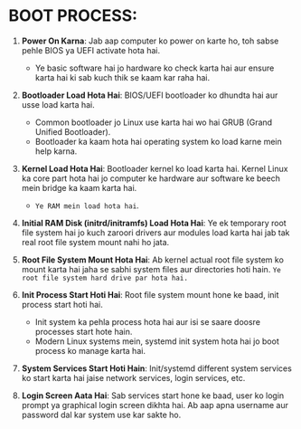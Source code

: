 # BOOT PROCESS:
1. **Power On Karna**: Jab aap computer ko power on karte ho, toh sabse pehle BIOS ya UEFI activate hota hai. 
    - Ye basic software hai jo hardware ko check karta hai aur ensure karta hai ki sab kuch thik se kaam kar raha hai.

2. **Bootloader Load Hota Hai**: BIOS/UEFI bootloader ko dhundta hai aur usse load karta hai. 
    - Common bootloader jo Linux use karta hai wo hai GRUB (Grand Unified Bootloader). 
    - Bootloader ka kaam hota hai operating system ko load karne mein help karna.

3. **Kernel Load Hota Hai**: Bootloader kernel ko load karta hai. Kernel Linux ka core part hota hai jo computer ke hardware aur software ke beech mein bridge ka kaam karta hai. 
    - `Ye RAM mein load hota hai`.

4. **Initial RAM Disk (initrd/initramfs) Load Hota Hai**: Ye ek temporary root file system hai jo kuch zaroori drivers aur modules load karta hai jab tak real root file system mount nahi ho jata.

5. **Root File System Mount Hota Hai**: Ab kernel actual root file system ko mount karta hai jaha se sabhi system files aur directories hoti hain. `Ye root file system hard drive par hota hai.`

6. **Init Process Start Hoti Hai**: Root file system mount hone ke baad, init process start hoti hai. 
    - Init system ka pehla process hota hai aur isi se saare doosre processes start hote hain. 
    - Modern Linux systems mein, systemd init system hota hai jo boot process ko manage karta hai.

7. **System Services Start Hoti Hain**: Init/systemd different system services ko start karta hai jaise network services, login services, etc.

8. **Login Screen Aata Hai**: Sab services start hone ke baad, user ko login prompt ya graphical login screen dikhta hai. Ab aap apna username aur password dal kar system use kar sakte ho.
